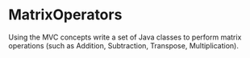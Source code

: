 # MatrixOperators
Using the MVC concepts write a set of Java classes to perform matrix operations (such as Addition, Subtraction, Transpose, Multiplication).
